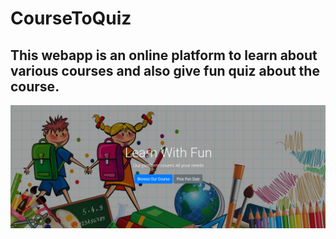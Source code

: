 # CourseToQuiz
## This webapp is an online platform to learn about various courses and also give fun quiz about the course.
![alt text](https://github.com/algobasket/CourseToQuiz/blob/master/background.png)   
